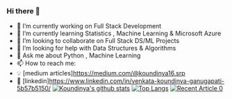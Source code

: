 ### Hi there 👋



- 🔭 I’m currently working on Full Stack Development 
- 🌱 I’m currently learning Statistics , Machine Learning & Microsoft Azure
- 👯 I’m looking to collaborate on Full Stack DS/ML Projects
- 🤔 I’m looking for help with Data Structures & Algorithms
- 💬 Ask me about Python , Machine Learning 
- 📫 How to reach me:
- :bulb: [medium articles]https://medium.com/@koundinya16.srp
- :office: [linkedin]https://www.linkedin.com/in/venkata-koundinya-ganugapati-5b57b5150/
[![Koundinya's github stats](https://github-readme-stats.vercel.app/api?username=Vkoundinya&count_private=true&show_icons=true&theme=radical&hide_rank=false)](https://github.com/anuraghazra/github-readme-stats)
[![Top Langs](https://github-readme-stats.vercel.app/api/top-langs/?username=Vkoundinya)](https://github.com/anuraghazra/github-readme-stats)
<a target="_blank" href="https://github-readme-medium-recent-article.vercel.app/medium/@khuyentran1476/0"><img src="https://github-readme-medium-recent-article.vercel.app/medium/@koundinya16.srp/0" alt="Recent Article 0">

